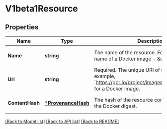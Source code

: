 # V1beta1Resource

## Properties
Name | Type | Description | Notes
------------ | ------------- | ------------- | -------------
**Name** | **string** | The name of the resource. For example, the name of a Docker image - \&quot;Debian\&quot;. | [optional] [default to null]
**Uri** | **string** | Required. The unique URI of the resource. For example, &#x60;https://gcr.io/project/image@sha256:foo&#x60; for a Docker image. | [optional] [default to null]
**ContentHash** | [***ProvenanceHash**](provenanceHash.md) | The hash of the resource content. For example, the Docker digest. | [optional] [default to null]

[[Back to Model list]](../README.md#documentation-for-models) [[Back to API list]](../README.md#documentation-for-api-endpoints) [[Back to README]](../README.md)


